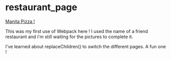 # restaurant_page

<a href="https://www.theodinproject.com/lessons/node-path-javascript-restaurant-page">Manita Pizza !</a>

This was my first use of Webpack here ! I used the name of a friend restaurant and i'm still waiting for the pictures to complete it.

I've learned about replaceChildren() to switch the different pages. 
A fun one !
